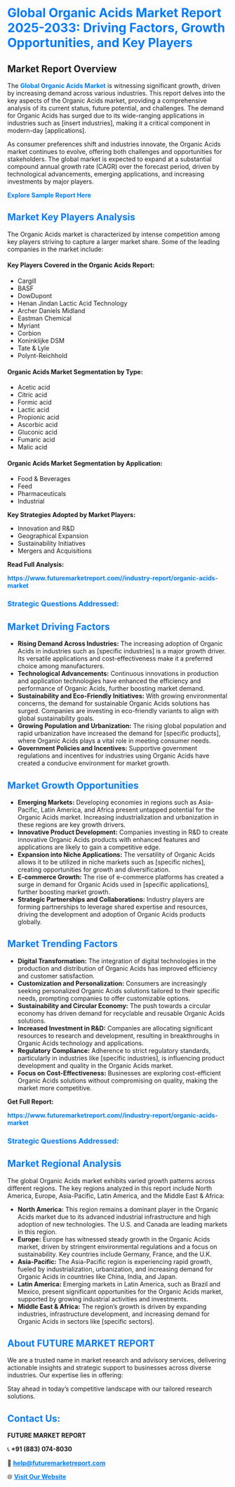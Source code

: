 <h1 style="color: #007BFF;">Global Organic Acids Market Report 2025-2033: Driving Factors, Growth Opportunities, and Key Players</h1>

<section id="overview">
<h2>Market Report Overview</h2>
<p>The <a href="https://www.futuremarketreport.com//industry-report/organic-acids-market" style="color: #007BFF; text-decoration: none;"><strong>Global Organic Acids Market</strong></a> is witnessing significant growth, driven by increasing demand across various industries. This report delves into the key aspects of the Organic Acids market, providing a comprehensive analysis of its current status, future potential, and challenges. The demand for Organic Acids has surged due to its wide-ranging applications in industries such as [insert industries], making it a critical component in modern-day [applications].</p>
<p>As consumer preferences shift and industries innovate, the Organic Acids market continues to evolve, offering both challenges and opportunities for stakeholders. The global market is expected to expand at a substantial compound annual growth rate (CAGR) over the forecast period, driven by technological advancements, emerging applications, and increasing investments by major players.</p>
</section>

<section id="overview">
<p><a href="https://www.futuremarketreport.com//request-sample/reportId=89914" style="color: #007BFF; text-decoration: none;"><strong>Explore Sample Report Here</strong></a></p>
</section>

<section id="key-players">
<h2 style="color: #007BFF;">Market Key Players Analysis</h2>
<p>The Organic Acids market is characterized by intense competition among key players striving to capture a larger market share. Some of the leading companies in the market include:</p>
<h4>Key Players Covered in the Organic Acids Report:</h4>
<ul><li>Cargill</li><li>BASF</li><li>DowDupont</li><li>Henan Jindan Lactic Acid Technology</li><li>Archer Daniels Midland</li><li>Eastman Chemical</li><li>Myriant</li><li>Corbion</li><li>Koninklijke DSM</li><li>Tate &amp; Lyle</li><li>Polynt-Reichhold</li></ul>
<h4>Organic Acids Market Segmentation by Type:</h4>
<ul><li>Acetic acid</li><li>Citric acid</li><li>Formic acid</li><li>Lactic acid</li><li>Propionic acid</li><li>Ascorbic acid</li><li>Gluconic acid</li><li>Fumaric acid</li><li>Malic acid</li></ul>

<h4>Organic Acids Market Segmentation by Application:</h4>
<ul><li>Food &amp; Beverages</li><li>Feed</li><li>Pharmaceuticals</li><li>Industrial</li></ul>
<p><strong>Key Strategies Adopted by Market Players:</strong></p>
<ul>
<li>Innovation and R&D</li>
<li>Geographical Expansion</li>
<li>Sustainability Initiatives</li>
<li>Mergers and Acquisitions</li>
</ul>
</section>

<section>
<p><strong>Read Full Analysis: </strong></p><a href="https://www.futuremarketreport.com//industry-report/organic-acids-market" style="color: #007BFF; text-decoration: none;"><strong>https://www.futuremarketreport.com//industry-report/organic-acids-market</strong></a>
<h3 style="color: #007BFF;">Strategic Questions Addressed:</h3>
</section>

<section id="driving-factors">
<h2 style="color: #007BFF;">Market Driving Factors</h2>
<ul>
<li><strong>Rising Demand Across Industries:</strong> The increasing adoption of Organic Acids in industries such as [specific industries] is a major growth driver. Its versatile applications and cost-effectiveness make it a preferred choice among manufacturers.</li>
<li><strong>Technological Advancements:</strong> Continuous innovations in production and application technologies have enhanced the efficiency and performance of Organic Acids, further boosting market demand.</li>
<li><strong>Sustainability and Eco-Friendly Initiatives:</strong> With growing environmental concerns, the demand for sustainable Organic Acids solutions has surged. Companies are investing in eco-friendly variants to align with global sustainability goals.</li>
<li><strong>Growing Population and Urbanization:</strong> The rising global population and rapid urbanization have increased the demand for [specific products], where Organic Acids plays a vital role in meeting consumer needs.</li>
<li><strong>Government Policies and Incentives:</strong> Supportive government regulations and incentives for industries using Organic Acids have created a conducive environment for market growth.</li>
</ul>
</section>

<section id="growth-opportunities">
<h2 style="color: #007BFF;">Market Growth Opportunities</h2>
<ul>
<li><strong>Emerging Markets:</strong> Developing economies in regions such as Asia-Pacific, Latin America, and Africa present untapped potential for the Organic Acids market. Increasing industrialization and urbanization in these regions are key growth drivers.</li>
<li><strong>Innovative Product Development:</strong> Companies investing in R&D to create innovative Organic Acids products with enhanced features and applications are likely to gain a competitive edge.</li>
<li><strong>Expansion into Niche Applications:</strong> The versatility of Organic Acids allows it to be utilized in niche markets such as [specific niches], creating opportunities for growth and diversification.</li>
<li><strong>E-commerce Growth:</strong> The rise of e-commerce platforms has created a surge in demand for Organic Acids used in [specific applications], further boosting market growth.</li>
<li><strong>Strategic Partnerships and Collaborations:</strong> Industry players are forming partnerships to leverage shared expertise and resources, driving the development and adoption of Organic Acids products globally.</li>
</ul>
</section>

<section id="trending-factors">
<h2 style="color: #007BFF;">Market Trending Factors</h2>
<ul>
<li><strong>Digital Transformation:</strong> The integration of digital technologies in the production and distribution of Organic Acids has improved efficiency and customer satisfaction.</li>
<li><strong>Customization and Personalization:</strong> Consumers are increasingly seeking personalized Organic Acids solutions tailored to their specific needs, prompting companies to offer customizable options.</li>
<li><strong>Sustainability and Circular Economy:</strong> The push towards a circular economy has driven demand for recyclable and reusable Organic Acids solutions.</li>
<li><strong>Increased Investment in R&D:</strong> Companies are allocating significant resources to research and development, resulting in breakthroughs in Organic Acids technology and applications.</li>
<li><strong>Regulatory Compliance:</strong> Adherence to strict regulatory standards, particularly in industries like [specific industries], is influencing product development and quality in the Organic Acids market.</li>
<li><strong>Focus on Cost-Effectiveness:</strong> Businesses are exploring cost-efficient Organic Acids solutions without compromising on quality, making the market more competitive.</li>
</ul>
</section>

<section>
<p><strong>Get Full Report: </strong></p><a href="https://www.futuremarketreport.com//industry-report/organic-acids-market" style="color: #007BFF; text-decoration: none;"><strong>https://www.futuremarketreport.com//industry-report/organic-acids-market</strong></a>
<h3 style="color: #007BFF;">Strategic Questions Addressed:</h3>
</section>


<section id="regional-analysis">
<h2 style="color: #007BFF;">Market Regional Analysis</h2>
<p>The global Organic Acids market exhibits varied growth patterns across different regions. The key regions analyzed in this report include North America, Europe, Asia-Pacific, Latin America, and the Middle East & Africa:</p>
<ul>
<li><strong>North America:</strong> This region remains a dominant player in the Organic Acids market due to its advanced industrial infrastructure and high adoption of new technologies. The U.S. and Canada are leading markets in this region.</li>
<li><strong>Europe:</strong> Europe has witnessed steady growth in the Organic Acids market, driven by stringent environmental regulations and a focus on sustainability. Key countries include Germany, France, and the U.K.</li>
<li><strong>Asia-Pacific:</strong> The Asia-Pacific region is experiencing rapid growth, fueled by industrialization, urbanization, and increasing demand for Organic Acids in countries like China, India, and Japan.</li>
<li><strong>Latin America:</strong> Emerging markets in Latin America, such as Brazil and Mexico, present significant opportunities for the Organic Acids market, supported by growing industrial activities and investments.</li>
<li><strong>Middle East & Africa:</strong> The region’s growth is driven by expanding industries, infrastructure development, and increasing demand for Organic Acids in sectors like [specific sectors].</li>
</ul>
</section>

<footer>
<h2 style="color: #007BFF;">About FUTURE MARKET REPORT</h2>
<p>We are a trusted name in market research and advisory services, delivering actionable insights and strategic support to businesses across diverse industries. Our expertise lies in offering:</p>

<p>Stay ahead in today’s competitive landscape with our tailored research solutions.</p>

<h2 style="color: #007BFF;">Contact Us:</h2>
<p><strong>FUTURE MARKET REPORT</strong></p>
<p>📞 <strong>+91 (883) 074-8030</strong></p>
<p>📧 <strong><a href="mailto:help@futuremarketreport.com" style="color: #007BFF;">help@futuremarketreport.com</a></strong></p>
<p>🌐 <strong><a href="https://www.futuremarketreport.com/" style="color: #007BFF;">Visit Our Website</a></strong></p>
</footer>